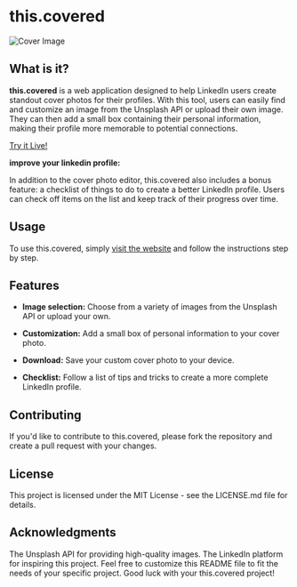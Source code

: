 # this.covered

![Cover Image](https://i.imgur.com/EH0ae8Z.png)



## What is it?
**this.covered** is a web application designed to help LinkedIn users create standout cover photos for their profiles. With this tool, users can easily find and customize an image from the Unsplash API or upload their own image. They can then add a small box containing their personal information, making their profile more memorable to potential connections.

[Try it Live!](https://theamirm.github.io/thiscovered/)



**improve your linkedin profile:**

In addition to the cover photo editor, this.covered also includes a bonus feature: a checklist of things to do to create a better LinkedIn profile. Users can check off items on the list and keep track of their progress over time.


## Usage
To use this.covered, simply [visit the website](https://theamirm.github.io/thiscovered/) and follow the instructions step by step.


## Features
- **Image selection:** Choose from a variety of images from the Unsplash API or upload your own.

- **Customization:** Add a small box of personal information to your cover photo.

- **Download:** Save your custom cover photo to your device.

- **Checklist:** Follow a list of tips and tricks to create a more complete LinkedIn profile.



## Contributing
If you'd like to contribute to this.covered, please fork the repository and create a pull request with your changes.


## License
This project is licensed under the MIT License - see the LICENSE.md file for details.


## Acknowledgments
The Unsplash API for providing high-quality images.
The LinkedIn platform for inspiring this project.
Feel free to customize this README file to fit the needs of your specific project. Good luck with your this.covered project!
